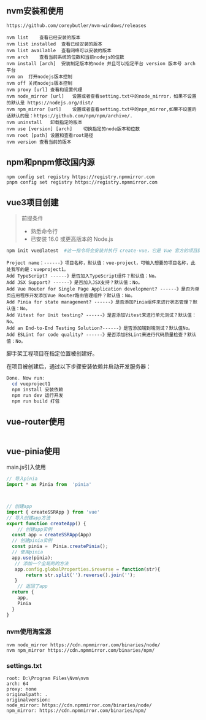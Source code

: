## nvm安装和使用


```plain
https://github.com/coreybutler/nvm-windows/releases
```

```shell
nvm list	查看已经安装的版本
nvm list installed	查看已经安装的版本
nvm list available	查看网络可以安装的版本
nvm arch	查看当前系统的位数和当前nodejs的位数
nvm install [arch]	安装制定版本的node 并且可以指定平台 version 版本号 arch 平台
nvm on	打开nodejs版本控制
nvm off	关闭nodejs版本控制
nvm proxy [url]	查看和设置代理
nvm node_mirror [url]	设置或者查看setting.txt中的node_mirror，如果不设置的默认是 https://nodejs.org/dist/
nvm npm_mirror [url]	设置或者查看setting.txt中的npm_mirror,如果不设置的话默认的是：https://github.com/npm/npm/archive/.
nvm uninstall	卸载指定的版本
nvm use [version] [arch]	切换指定的node版本和位数
nvm root [path]	设置和查看root路径
nvm version	查看当前的版本

```

## npm和pnpm修改国内源


```plain
npm config set registry https://registry.npmmirror.com
pnpm config set registry https://registry.npmmirror.com

```



## vue3项目创建


> 前提条件
>
>  
>
> + 熟悉命令行
> + 已安装 16.0 或更高版本的 Node.js
>



```powershell
npm init vue@latest  #这一指令将会安装并执行 create-vue，它是 Vue 官方的项目脚手架工具。
```



```plain
Project name：------》项目名称，默认值：vue-project，可输入想要的项目名称，此处我写的是：vueproject1。
Add TypeScript? ------》是否加入TypeScript组件？默认值：No。
Add JSX Support? ------》是否加入JSX支持？默认值：No。
Add Vue Router for Single Page Application development? ------》是否为单页应用程序开发添加Vue Router路由管理组件？默认值：No。
Add Pinia for state management? ------》是否添加Pinia组件来进行状态管理？默认值：No。
Add Vitest for Unit testing? ------》是否添加Vitest来进行单元测试？默认值：No。
Add an End-to-End Testing Solution?------》是否添加端到端测试？默认值No。
Add ESLint for code quality? ------》是否添加ESLint来进行代码质量检查？默认值：No。
```



脚手架工程项目在指定位置被创建好。



在项目被创建后，通过以下步骤安装依赖并启动开发服务器：



```powershell
Done. Now run:
  cd vueproject1
  npm install 安装依赖
  npm run dev 运行开发
  npm run build 打包
```



## vue-router使用
```plain

```

## vue-pinia使用


main.js引入使用



```javascript
// 导入pinia
import * as Pinia from  'pinia'



// 创建app
import { createSSRApp } from 'vue'
// 导入创建app方法
export function createApp() {
	// 创建app实例
  const app = createSSRApp(App)
  // 创建pinia实例
  const pinia =  Pinia.createPinia();
  // 使用pinia
  app.use(pinia);
   // 添加一个全局的的方法
   app.config.globalProperties.$reverse = function(str){
	   return str.split('').reverse().join('');
   }
	// 返回了app
  return {
    app,
	Pinia
  }
}
```



### nvm使用淘宝源


```plain
nvm node_mirror https://cdn.npmmirror.com/binaries/node/
nvm npm_mirror https://cdn.npmmirror.com/binaries/npm/
```

### settings.txt
```shell
root: D:\Program Files\Nvm\nvm
arch: 64
proxy: none
originalpath: .
originalversion: 
node_mirror: https://cdn.npmmirror.com/binaries/node/
npm_mirror: https://cdn.npmmirror.com/binaries/npm/
```


